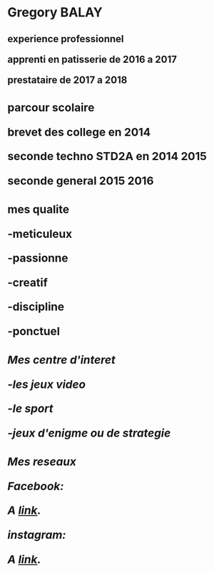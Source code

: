 <h1>Gregory BALAY 
  <h2><strong>experience professionnel
    
   <p>apprenti en patisserie de 2016 a 2017 
   <p>prestataire de 2017 a 2018 
    
  <h3><strong>parcour scolaire
  
   <p>brevet des college en 2014 
   <p>seconde techno STD2A en 2014 2015
   <p>seconde general 2015 2016
    
  <h4><strong>mes qualite 
  
   <p>-meticuleux 
   <p>-passionne
   <p>-creatif 
   <p>-discipline
   <p>-ponctuel
    
  <h5><strong>Mes centre d'interet 
    
   <p>-les jeux video 
   <p> -le sport
   <p> -jeux d'enigme ou de strategie
    
  <h6><strong>Mes reseaux 
 
 Facebook:
  <p>A <a href="https://www.facebook.com/gregory.balay.9">link</a>.</p>
 instagram:
  <p>A <a href="https://www.instagram.com/diyu_yao/">link</a>.</p>
